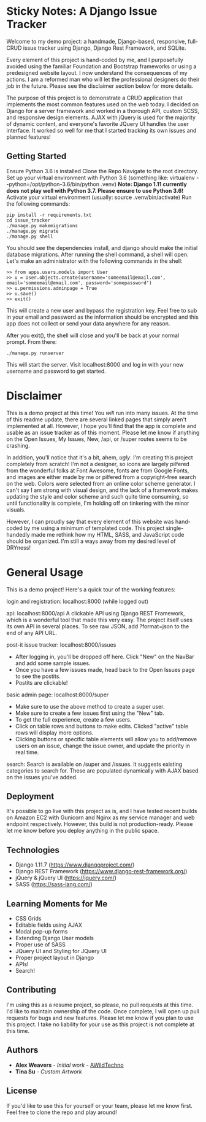# Sticky Notes: A Django Issue Tracker

Welcome to my demo project: a handmade, Django-based, responsive, full-CRUD issue tracker using Django, Django Rest Framework, and SQLite.

Every element of this project is hand-coded by me, and I purposefully avoided using the familiar Foundation and Bootstrap frameworks or using a predesigned website layout. I now understand the consequences of my actions. I am a reformed man who will let the professional designers do their job in the future. Please see the disclaimer section below for more details.

The purpose of this project is to demonstrate a CRUD application that implements the most common features used on the web today. I decided on Django for a server framework and worked in a thorough API, custom SCSS, and responsive design elements. AJAX with jQuery is used for the majority of dynamic content, and everyone's favorite JQuery UI handles the user interface. It worked so well for me that I started tracking its own issues and planned features!

## Getting Started

Ensure Python 3.6 is installed
Clone the Repo
Navigate to the root directory.
Set up your virtual environment with Python 3.6 (something like: virtualenv --python=/opt/python-3.6/bin/python .venv)
**Note: Django 1.11 currently does not play well with Python 3.7. Please ensure to use Python 3.6!**
Activate your virtual environment (usually: source .venv/bin/activate)
Run the following commands:

```
pip install -r requirements.txt
cd issue_tracker
./manage.py makemigrations
./manage.py migrate
./manage.py shell
```

You should see the dependencies install, and django should make the initial database migrations. After running the shell command, a shell will open. Let's make an administrator with the following commands in the shell:

```
>> from apps.users.models import User
>> u = User.objects.create(username='someemail@email.com', email='someemail@email.com', password='somepassword')
>> u.permissions.adminpage = True
>> u.save()
>> exit()
```

This will create a new user and bypass the registration key. Feel free to sub in your email and password as the information should be encrypted and this app does not collect or send your data anywhere for any reason.

After you exit(), the shell will close and you'll be back at your normal prompt. From there:

```
./manage.py runserver
```

This will start the server. Visit localhost:8000 and log in with your new username and password to get started.

# Disclaimer

This is a demo project at this time! You *will* run into many issues. At the time of this readme update, there are several linked pages that simply aren't implemented at all. However, I hope you'll find that the app is complete and usable as an issue tracker as of this moment. Please let me know if anything on the Open Issues, My Issues, New, /api, or /super routes seems to be crashing.

In addition, you'll notice that it's a bit, ahem, *ugly*. I'm creating this project completely from scratch! I'm not a designer, so icons are largely pilfered from the wonderful folks at Font Awesome, fonts are from Google Fonts, and images are either made by me or pilfered from a copyright-free search on the web. Colors were selected from an online color scheme generator. I can't say I am strong with visual design, and the lack of a framework makes updating the style and color scheme and such quite time consuming, so until functionality is complete, I'm holding off on tinkering with the minor visuals.

However, I can proudly say that every element of this website was hand-coded by me using a minimum of templated code. This project single-handedly made me rethink how my HTML, SASS, and JavaScript code should be organized. I'm still a ways away from my desired level of DRYness!

# General Usage

This is a demo project! Here's a quick tour of the working features:

login and registration:
localhost:8000 (while logged out)

api:
localhost:8000/api
A clickable API using Django REST Framework, which is a wonderful tool that made this very easy. The project itself uses its own API in several places.
To see raw JSON, add ?format=json to the end of any API URL.

post-it issue tracker:
localhost:8000/issues
- After logging in, you'll be dropped off here. Click "New" on the NavBar and add some sample issues.
- Once you have a few issues made, head back to the Open Issues page to see the postits.
- Postits are clickable!

basic admin page:
localhost:8000/super
- Make sure to use the above method to create a super user.
- Make sure to create a few issues first using the "New" tab.
- To get the full experience, create a few users.
- Click on table rows and buttons to make edits. Clicked "active" table rows will display more options.
- Clicking buttons or specific table elements will allow you to add/remove users on an issue, change the issue owner, and update the priority in real time.

search:
Search is available on /super and /issues. It suggests existing categories to search for. These are populated dynamically with AJAX based on the issues you've added.

## Deployment

It's possible to go live with this project as is, and I have tested recent builds on Amazon EC2 with Gunicorn and Nginx as my service manager and web endpoint respectively. However, this build is not production-ready. Please let me know before you deploy anything in the public space.

## Technologies

* Django 1.11.7 (https://www.djangoproject.com/)
* Django REST Framework (https://www.django-rest-framework.org/)
* jQuery & jQuery UI (https://jquery.com/)
* SASS (https://sass-lang.com/)

## Learning Moments for Me

* CSS Grids
* Editable fields using AJAX
* Modal pop-up forms
* Extending Django User models
* Proper use of SASS
* JQuery UI and Styling for JQuery UI
* Proper project layout in Django
* APIs!
* Search!

## Contributing

I'm using this as a resume project, so please, no pull requests at this time. I'd like to maintain ownership of the code. Once complete, I will open up pull requests for bugs and new features. Please let me know if you plan to use this project. I take no liability for your use as this project is not complete at this time.

## Authors

* **Alex Weavers** - *Initial work* - [AWildTechno](https://github.com/awildtechno)
* **Tina Su** - *Custom Artwork*

## License
If you'd like to use this for yourself or your team, please let me know first. Feel free to clone the repo and play around!
